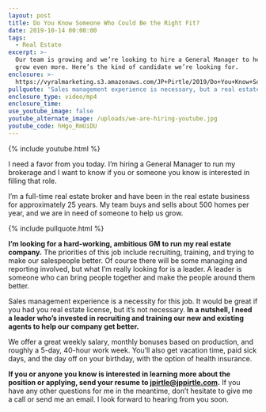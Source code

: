 ```yaml
---
layout: post
title: Do You Know Someone Who Could Be the Right Fit?
date: 2019-10-14 00:00:00
tags:
  - Real Estate
excerpt: >-
  Our team is growing and we’re looking to hire a General Manager to help us
  grow even more. Here’s the kind of candidate we’re looking for.
enclosure: >-
  https://vyralmarketing.s3.amazonaws.com/JP+Pirtle/2019/Do+You+Know+Someone+Who+Could+Be+the+Right+Fit_.mp4
pullquote: 'Sales management experience is necessary, but a real estate license isn’t.'
enclosure_type: video/mp4
enclosure_time:
use_youtube_image: false
youtube_alternate_image: /uploads/we-are-hiring-youtube.jpg
youtube_code: hHgo_RmUiDU
---
```


{% include youtube.html %}

I need a favor from you today. I’m hiring a General Manager to run my brokerage and I want to know if you or someone you know is interested in filling that role.

I’m a full-time real estate broker and have been in the real estate business for approximately 25 years. My team buys and sells about 500 homes per year, and we are in need of someone to help us grow.

{% include pullquote.html %}

**I’m looking for a hard-working, ambitious GM to run my real estate company.** The priorities of this job include recruiting, training, and trying to make our salespeople better. Of course there will be some managing and reporting involved, but what I’m really looking for is a leader. A leader is someone who can bring people together and make the people around them better.

Sales management experience is a necessity for this job. It would be great if you had you real estate license, but it’s not necessary. **In a nutshell, I need a leader who’s invested in recruiting and training our new and existing agents to help our company get better.**

We offer a great weekly salary, monthly bonuses based on production, and roughly a 5-day, 40-hour work week. You’ll also get vacation time, paid sick days, and the day off on your birthday, with the option of health insurance.

**If you or anyone you know is interested in learning more about the position or applying, send your resume to [jpirtle@jppirtle.com](mailto:jpirtle@jppirtle.com).** If you have any other questions for me in the meantime, don’t hesitate to give me a call or send me an email. I look forward to hearing from you soon.